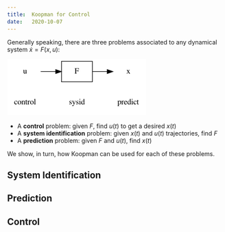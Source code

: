 ```yaml
---
title:  Koopman for Control
date:   2020-10-07
---
```


Generally speaking, there are three problems associated to any dynamical system $\dot{x} = F(x,u)$:

![3problems_sys](/assets/images/sys.png)

- A **control** problem: given $F$, find $u(t)$ to get a desired $x(t)$
- A **system identification** problem: given $x(t)$ and $u(t)$ trajectories, find $F$
- A **prediction** problem: given $F$ and $u(t)$, find $x(t)$

We show, in turn, how Koopman can be used for each of these problems.


## System Identification

## Prediction

## Control